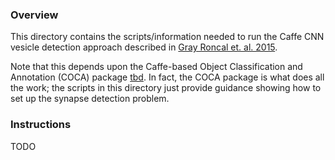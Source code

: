 ### Overview

This directory contains the scripts/information needed to run the Caffe CNN vesicle detection approach described in [Gray Roncal et. al. 2015](http://arxiv.org/abs/1403.3724).

Note that this depends upon the Caffe-based Object Classification and Annotation (COCA) package [tbd](http://github.tbd).  In fact, the COCA package is what does all the work; the scripts in this directory just provide guidance showing how to set up the synapse detection problem.

### Instructions
TODO
